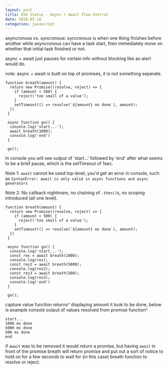```yaml
---
layout: post
title: ES6 Status - Async + Await Flow Control
date: 2018-05-16
categories: javascript
---
```


asyncronous vs. syncronous: syncronous is when one thing finishes before another while asyncronous can have a task start, then immediately move on whether that initial task finished or not.

async + await just pauses for certain info without blocking like an alert would do.

note: async + await is built on top of promises, it is not something seperate.

```
function breath(amount) {
  return new Promise((resolve, reject) => {
    if (amount < 500) {
      reject('too small of a value');
    }
    setTimeout(() => resolve(`${amount} ms done`), amount);
  })
 }

 async function go() {
  console.log('start...');
  await breath(1000);
  console.log('end')
 }

 go();

```
In console you will see output of 'start...' followed by 'end' after what seems to be a brief pause, which is the setTimeout of 1sec.

Note 1: `await` cannot be used top-level, you'd get an error in console, such as `SyntaxError: await is only valid in async functions and async generators`

Note 2: No callback nightmare, no chaining of `.then()`s, no scoping introduced (all one level).

```
function breath(amount) {
  return new Promise((resolve, reject) => {
    if (amount < 500) {
      reject('too small of a value');
    }
    setTimeout(() => resolve(`${amount} ms done`), amount);
  })
 }

 async function go() {
  console.log('start...');
  const res = await breath(1000);
  console.log(res);
  const res2 = await breath(5000);
  console.log(res2);
  const res3 = await breath(500);
  console.log(res3);
  console.log('end')
 }

 go();

```
capture value function returns^ displaying amount it took to be done, below is example console output of values resolved from promise function^

```
start...
1000 ms done
5000 ms done
500 ms done
end

```
if `await` was to be removed it would return a promise, but having `await` in front of the promise breath will return promise and put out a sort of notice to hold on for a few seconds to wait for (in this case) breath function to resolve or reject.



